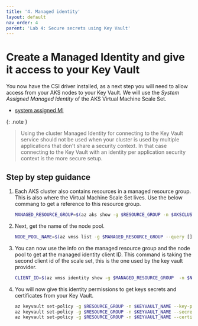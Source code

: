 ```yaml
---
title: '4. Managed identity'
layout: default
nav_order: 4
parent: 'Lab 4: Secure secrets using Key Vault'
---
```


# Create a Managed Identity and give it access to your Key Vault

You now have the CSI driver installed, as a next step you will need to allow access from your AKS nodes to your Key Vault. We will use the _System Assigned Managed Identity_ of the AKS Virtual Machine Scale Set.

- [system assigned MI](https://docs.microsoft.com/en-us/azure/aks/csi-secrets-store-identity-access#use-a-system-assigned-managed-identity)

{: .note }
> Using the cluster Managed Identity for connecting to the Key Vault service should not be used when your cluster is used by multiple applications that don't share a security context. In that case connecting to the Key Vault with an identity per application security context is the more secure setup.

## Step by step guidance

1. Each AKS cluster also contains resources in a managed resource group. This is also where the Virtual Machine Scale Set lives. Use the below commang to get a reference to this resource group.

   ```bash
   MANAGED_RESOURCE_GROUP=$(az aks show -g $RESOURCE_GROUP -n $AKSCLUSTER --query nodeResourceGroup --output tsv)
   ```

1. Next, get the name of the node pool.

   ```bash
   NODE_POOL_NAME=$(az vmss list -g $MANAGED_RESOURCE_GROUP --query [].name --output tsv)
   ```

1. You can now use the info on the managed resource group and the node pool to get at the managed identity client ID. This command is taking the second client id of the scale set, this is the one used by the key vault provider.

   ```bash
   CLIENT_ID=$(az vmss identity show -g $MANAGED_RESOURCE_GROUP  -n $NODE_POOL_NAME --query "userAssignedIdentities.*.clientId | [1]" -o tsv)
   ```

1. You will now give this identity permissions to get keys secrets and certificates from your Key Vault.

   ```bash
   az keyvault set-policy -g $RESOURCE_GROUP -n $KEYVAULT_NAME --key-permissions get --spn $CLIENT_ID
   az keyvault set-policy -g $RESOURCE_GROUP -n $KEYVAULT_NAME --secret-permissions get --spn $CLIENT_ID
   az keyvault set-policy -g $RESOURCE_GROUP -n $KEYVAULT_NAME --certificate-permissions get --spn $CLIENT_ID
   ```
